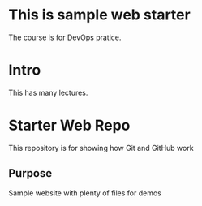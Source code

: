 # This is sample web starter
The course is for DevOps pratice.

# Intro
This has many lectures.

# Starter Web Repo

This repository is for showing how Git and GitHub work

## Purpose

Sample website with plenty of files for demos
